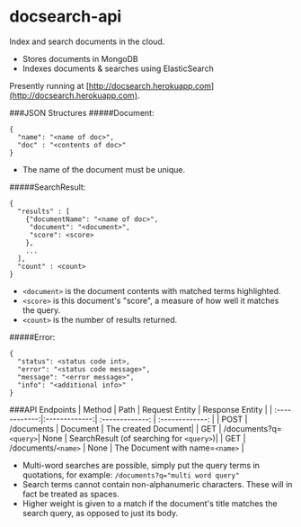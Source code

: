 docsearch-api
=============

Index and search documents in the cloud.

- Stores documents in MongoDB
- Indexes documents & searches using ElasticSearch

Presently running at [http://docsearch.herokuapp.com](http://docsearch.herokuapp.com).

###JSON Structures
#####Document:

```
{
  "name": "<name of doc>",
  "doc" : "<contents of doc>"
}
```

* The name of the document must be unique.

#####SearchResult:

```
{
  "results" : [
    {"documentName": "<name of doc>",
     "document": "<document>",
     "score": <score>
    },
    ...
  ],
  "count" : <count>
}
```

* `<document>` is the document contents with matched terms highlighted.
* `<score>` is this document's "score", a measure of how well it matches the query.
* `<count>` is the number of results returned.

#####Error:

```
{
  "status": <status code int>,
  "error": "<status code message>",
  "message": "<error message>",
  "info": "<additional info>"
}
```

###API Endpoints
| Method        | Path          | Request Entity  | Response Entity |
| :------------:|:-------------:| :-------------: | :-------------: |
| POST          | /documents    | Document        | The created Document|
| GET           | /documents?q=`<query>`|   None    | SearchResult (of searching for `<query>`)|
| GET           | /documents/`<name>`   |    None   | The Document with name=`<name>` |

* Multi-word searches are possible, simply put the query terms in quotations, for example: `/documents?q="multi word query"`
* Search terms cannot contain non-alphanumeric characters. These will in fact be treated as spaces.
* Higher weight is given to a match if the document's title matches the search query, as opposed to just its body.
